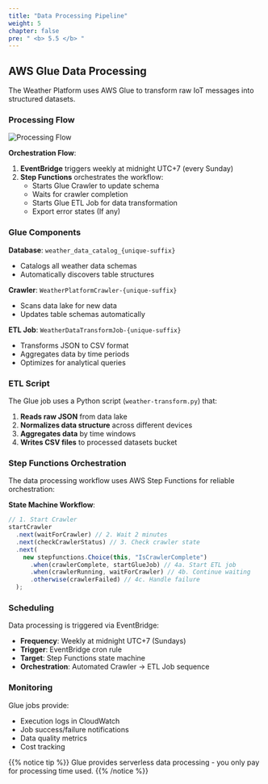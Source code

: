 ```yaml
---
title: "Data Processing Pipeline"
weight: 5
chapter: false
pre: " <b> 5.5 </b> "
---
```


## AWS Glue Data Processing

The Weather Platform uses AWS Glue to transform raw IoT messages into structured datasets.

### Processing Flow

![Processing Flow](/images/5-amplifyConfiguration/5.5-data-processing/glue-flow.png)

**Orchestration Flow**:

1. **EventBridge** triggers weekly at midnight UTC+7 (every Sunday)
2. **Step Functions** orchestrates the workflow:
   - Starts Glue Crawler to update schema
   - Waits for crawler completion
   - Starts Glue ETL Job for data transformation
   - Export error states (If any)

### Glue Components

**Database**: `weather_data_catalog_{unique-suffix}`

- Catalogs all weather data schemas
- Automatically discovers table structures

**Crawler**: `WeatherPlatformCrawler-{unique-suffix}`

- Scans data lake for new data
- Updates table schemas automatically

**ETL Job**: `WeatherDataTransformJob-{unique-suffix}`

- Transforms JSON to CSV format
- Aggregates data by time periods
- Optimizes for analytical queries

### ETL Script

The Glue job uses a Python script (`weather-transform.py`) that:

1. **Reads raw JSON** from data lake
2. **Normalizes data structure** across different devices
3. **Aggregates data** by time windows
4. **Writes CSV files** to processed datasets bucket

### Step Functions Orchestration

The data processing workflow uses AWS Step Functions for reliable orchestration:

**State Machine Workflow**:

```typescript
// 1. Start Crawler
startCrawler
  .next(waitForCrawler) // 2. Wait 2 minutes
  .next(checkCrawlerStatus) // 3. Check crawler state
  .next(
    new stepfunctions.Choice(this, "IsCrawlerComplete")
      .when(crawlerComplete, startGlueJob) // 4a. Start ETL job
      .when(crawlerRunning, waitForCrawler) // 4b. Continue waiting
      .otherwise(crawlerFailed) // 4c. Handle failure
  );
```

### Scheduling

Data processing is triggered via EventBridge:

- **Frequency**: Weekly at midnight UTC+7 (Sundays)
- **Trigger**: EventBridge cron rule
- **Target**: Step Functions state machine
- **Orchestration**: Automated Crawler → ETL Job sequence

### Monitoring

Glue jobs provide:

- Execution logs in CloudWatch
- Job success/failure notifications
- Data quality metrics
- Cost tracking

{{% notice tip %}}
Glue provides serverless data processing - you only pay for processing time used.
{{% /notice %}}
